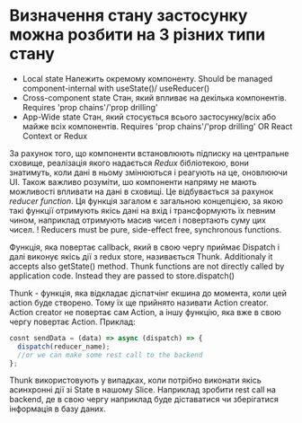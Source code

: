 # Визначення стану застосунку можна розбити на 3 різних типи стану

- Local state
    Належить окремому компоненту. Should be managed component-internal with useState()/ useReducer()
- Cross-component state
    Стан, який впливає на декілька компонентів. Requires 'prop chains'/'prop drilling'
- App-Wide state
    Стан, який стосується всього застосунку/всіх або майже всіх компонентів.
    Requires 'prop chains'/'prop drilling' OR React Context or Redux

За рахунок того, що компоненти встановлюють підписку на центральне сховище, реалізація якого надається *Redux* бібліотекою, вони знатимуть, коли дані в ньому змінюються і реагують на це, оновлюючи UI.
Також важливо розуміти, шо компоненти напряму не мають можливості впливати на дані в сховищі. Це відбувається за рахунок *reducer function*. Ця функція загалом є загальною концепцією, за якою такі функції отримують якісь дані на вхід і трансформують їх певним чином, наприклад отримують масив чисел і повертають суму цих чисел.
! Reducers must be pure, side-effect free, synchronous functions.

Функція, яка повертає callback, який в свою чергу приймає Dispatch і далі виконує якісь дії з redux store, називається Thunk. Additionaly it accepts also getState() method. Thunk functions are not directly called by application code. Instead they are passed to store.dispatch()

Thunk - функція, яка відкладає діспатчінг екшина до момента, коли цей action буде створено. Тому їх ще прийнято називати Action creator.
Action creator не повертає сам Action, а іншу функцію, яка вже в свою чергу повертає Action.
Приклад:

```js
cosnt sendData = (data) => async (dispatch) => {
  dispatch(reducer_name);
  //or we can make some rest call to the backend
};
```

Thunk використовують у випадках, коли потрібно виконати якісь асинхронні дії зі State в нашому Slice. Наприклад зробити rest call на backend, де в свою чергу наприклад буде діставатися чи зберігатися інформація в базу даних.
